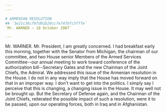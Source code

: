 ```yaml
---
---

# ARMENIAN RESOLUTION
## `3e21c36cf6fd01b20cc7e747bfc5fffe`
`Mr. WARNER — 18 October 2007`

---
```



Mr. WARNER. Mr. President, I am greatly concerned. I had breakfast 
early this morning, together with the Senator from Michigan, the 
chairman of our committee, and two House senior Members of the Armed 
Services Committee--our annual meeting to work toward conference of the 
authorization bill--Secretary Gates and the new Chairman of the Joint 
Chiefs, the Admiral. We addressed this issue of the Armenian resolution 
in the House. I do not in any way imply that the House has moved 
forward on that in an improper way. I don't want to get into the 
politics. I simply say I perceive that this is changing, a changing 
issue in the House. It may well not be brought up. But the Secretary of 
Defense again, and the Chairman of the Joint Chiefs, reiterated the 
possible impact of such a resolution, were it to be passed, upon our 
operating forces, both in Iraq and in Afghanistan.
